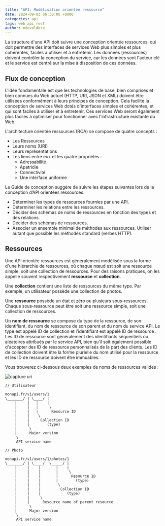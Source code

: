 ```yaml
---
title: "API: Modélisation orientée ressource"
date: 2024-09-03 06:30:00 +0000 
categories: api
tags: web api rest 
author: mdevoldere
--- 
```


La structure d'une API doit suivre une conception orientée ressources, qui doit permettre des interfaces de services Web plus simples et plus cohérentes, faciles à utiliser et à entretenir. Les données (ressources) doivent contrôler la conception du service, car les données sont l'acteur clé et le service est centré sur la mise à disposition de ces données.

## Flux de conception

L'idée fondamentale est que les technologies de base, bien comprises et bien connues du Web actuel (HTTP, URI, JSON et XML) doivent être utilisées conformément à leurs principes de conception. Cela facilite la conception de services Web dotés d'interfaces simples et cohérentes, et qui sont faciles à utiliser et à entretenir. Ces services Web seront également plus faciles à optimiser pour fonctionner avec l'infrastructure existante du Web.

L'architecture orientée ressources (ROA) se compose de quatre concepts :

- Les Ressources
- Leurs noms (URI)
- Leurs représentations
- Les liens entre eux et les quatre propriétés :
    - Adressabilité
    - Apatridie
    - Connectivité
    - Une interface uniforme

Le Guide de conception suggère de suivre les étapes suivantes lors de la conception d’API orientées ressources.

- Déterminer les types de ressources fournies par une API.
- Déterminer les relations entre les ressources.
- Décider des schémas de noms de ressources en fonction des types et des relations.
- Décider des schémas de ressources.
- Associer un ensemble minimal de méthodes aux ressources. Utiliser autant que possible les méthodes standard (verbes HTTP).

## Ressources

Une API orientée ressources est généralement modélisée sous la forme d'une hiérarchie de ressources, où chaque nœud est soit une ressource simple, soit une collection de ressources. Pour des raisons pratiques, on les appelle souvent respectivement **ressource** et **collection**.

Une **collection** contient une liste de ressources du même type. Par exemple, un utilisateur possède une collection de photos.

Une **ressource** possède un état et zéro ou plusieurs sous-ressources. Chaque sous-ressource peut être soit une ressource simple, soit une collection de ressources.

Un **nom de ressource** se compose du type de la ressource, de son identifiant, du nom de ressource de son parent et du nom du service API. Le type est appelé ID de collection et l'identifiant est appelé ID de ressource . Les ID de ressource sont généralement des identifiants séquentiels ou aléatoires attribués par le service API, bien qu'il soit également possible d'accepter des ID de ressource personnalisés de la part des clients. Les ID de collection doivent être la forme plurielle du nom utilisé pour la ressource et les ID de ressource doivent être immuables.

Vous trouverez ci-dessous deux exemples de noms de ressources valides :

![capture uri](/blog/assets/img/api-resource-uri.jpg)

```
// Utilisateur

monapi.fr/v1/users/1
\_______/ | \____/ |
    |     |   |    |
    |     |   |     \
    |     |   |      Resource ID
    |     |    \
    |     |     Collection ID
    |     |        (type)
    |      \
    |      Major version
     \
     API service name
```

```
// Photo 

monapi.fr/v1/users/1/photos/1
\_______/ | \____/  \_____/ |
    |     |    |       |    |
    |     |    |       |     \
    |     |    |       |      Resource ID
    |     |    |       |        (type)
    |     |    |        \
    |     |    |         Collection ID
    |     |    |            (type)
    |     |     \
    |     |      Resource name of parent resource
    |      \
    |      Major version
     \
     API service name
```
